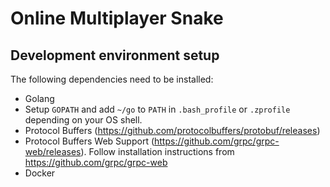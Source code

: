 # Online Multiplayer Snake

## Development environment setup
The following dependencies need to be installed:

- Golang
- Setup `GOPATH` and add `~/go` to `PATH` in `.bash_profile` or `.zprofile` depending on your OS shell.
- Protocol Buffers (https://github.com/protocolbuffers/protobuf/releases)
- Protocol Buffers Web Support (https://github.com/grpc/grpc-web/releases). Follow installation instructions from https://github.com/grpc/grpc-web
- Docker

